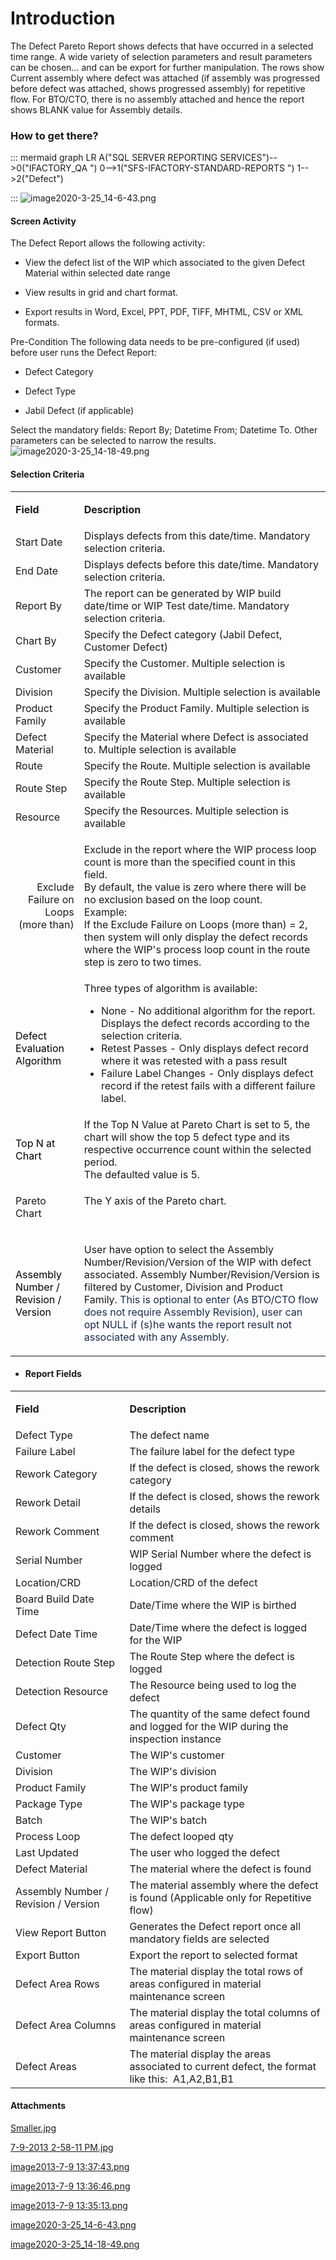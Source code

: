 # Introduction

The Defect Pareto Report shows defects that have occurred in a selected time range. A wide variety of selection parameters and result parameters can be chosen… and can be export for further manipulation. The rows show Current assembly where defect was attached (if assembly was progressed before defect was attached, shows progressed assembly) for repetitive flow. For BTO/CTO, there is no assembly attached and hence the report shows BLANK value for Assembly details.


### How to get there?



::: mermaid
graph LR
A("SQL SERVER REPORTING SERVICES")-->0("IFACTORY_QA ")
0-->1("SFS-IFACTORY-STANDARD-REPORTS ")
1-->2("Defect")

:::
![image2020-3-25_14-6-43.png](/.attachments/67569571.png)




#### **Screen Activity** 


The Defect Report allows the following activity:

- View
the defect list of the WIP which associated to the given Defect Material within selected date range

- View results in grid and chart format.

- Export results in Word, Excel, PPT, PDF, TIFF, MHTML, CSV or XML formats.


Pre-Condition
The following data needs to be pre-configured (if used) before user runs the Defect Report: 

- Defect Category

- Defect Type

- Jabil Defect (if applicable)


Select the mandatory fields: Report By; Datetime From; Datetime To. Other parameters can be selected to narrow the results.
![image2020-3-25_14-18-49.png](/.attachments/67569574.png)





#### Selection Criteria



<table class="wrapped confluenceTable"><colgroup><col /><col /></colgroup><tbody><tr><td class="highlight confluenceTd"><p><strong>Field</strong></p></td><td class="highlight confluenceTd"><p><strong>Description</strong></p></td></tr><tr><td colspan="1" class="confluenceTd">Start Date</td><td colspan="1" class="confluenceTd"><span>Displays defects from this date/time. Mandatory selection criteria.</span></td></tr><tr><td colspan="1" class="confluenceTd">End Date</td><td colspan="1" class="confluenceTd"><span><span>Displays defects before this date/time. </span>Mandatory selection criteria.</span></td></tr><tr><td colspan="1" class="confluenceTd">Report By</td><td colspan="1" class="confluenceTd">The report can be generated by WIP build date/time or WIP Test date/time. <span>Mandatory selection criteria.</span></td></tr><tr><td colspan="1" class="confluenceTd">Chart By</td><td colspan="1" class="confluenceTd">Specify the Defect category (Jabil Defect, Customer Defect)</td></tr><tr><td colspan="1" class="confluenceTd">Customer</td><td colspan="1" class="confluenceTd">Specify the Customer. Multiple selection is available</td></tr><tr><td colspan="1" class="confluenceTd">Division</td><td colspan="1" class="confluenceTd">Specify the Division. Multiple selection is available</td></tr><tr><td colspan="1" class="confluenceTd">Product Family</td><td colspan="1" class="confluenceTd">Specify the Product Family. Multiple selection is available</td></tr><tr><td colspan="1" class="confluenceTd">Defect Material</td><td colspan="1" class="confluenceTd">Specify the Material where Defect is associated to. Multiple selection is available</td></tr><tr><td colspan="1" class="confluenceTd">Route</td><td colspan="1" class="confluenceTd">Specify the Route. Multiple selection is available</td></tr><tr><td colspan="1" class="confluenceTd">Route Step</td><td colspan="1" class="confluenceTd">Specify the Route Step. Multiple selection is available</td></tr><tr><td colspan="1" class="confluenceTd">Resource</td><td colspan="1" class="confluenceTd">Specify the Resources. Multiple selection is available</td></tr><tr><td colspan="1" class="confluenceTd"><div style="text-align: right;"><span>Exclude Failure on Loops (more than)</span></div></td><td colspan="1" class="confluenceTd"><p>Exclude in the report where the WIP process loop count is more than the specified count in this field. <br />By default, the value is zero where there will be no exclusion based on the loop count. <br />Example: <br />If the <span>Exclude Failure on Loops (more than) = 2, then system will only display the defect records where the WIP's process loop count in the route step is zero to two times. </span></p></td></tr><tr><td colspan="1" class="confluenceTd"><span style="color: rgb(0,0,0);">Defect Evaluation Algorithm</span></td><td colspan="1" class="confluenceTd">Three types of algorithm is available:<ul><li>None - No additional algorithm for the report. Displays the defect records according to the selection criteria.</li><li>Retest Passes - Only displays defect record where it was retested with a pass result</li><li>Failure Label Changes - Only displays defect record if the retest fails with a different failure label.</li></ul></td></tr><tr><td colspan="1" class="confluenceTd"><span style="color: rgb(0,0,0);">Top N at Chart</span></td><td colspan="1" class="confluenceTd"><span>If the </span><span>Top N Value at Pareto Chart</span><span> is set to 5, the chart will show the top 5 defect type and its respective occurrence count within the selected period. <br />The defaulted value is 5. </span></td></tr><tr><td colspan="1" class="confluenceTd"><p style="text-align: left;"><span>Pareto Chart</span></p></td><td colspan="1" class="confluenceTd">The Y axis of the Pareto chart. <br /><span> </span></td></tr><tr><td colspan="1" class="confluenceTd"><span style="color: rgb(0,0,0);">Assembly Number / Revision / Version</span></td><td colspan="1" class="confluenceTd"><p><span>User have option to select the Assembly Number/Revision/Version of the WIP with defect associated. </span><span>Assembly Number/Revision/Version is filtered by Customer, Division and Product Family. <span style="color: rgb(23,43,77);">This is optional to enter (As BTO/CTO flow does not require Assembly Revision), user can opt NULL if (s)he wants the report result not associated with any Assembly.</span></span></p></td></tr></tbody></table>









- #### Report Fields

<table class="wrapped confluenceTable"><colgroup><col /><col /></colgroup><tbody><tr><td class="highlight confluenceTd"><p><strong>Field</strong></p></td><td class="highlight confluenceTd"><p><strong>Description</strong></p></td></tr><tr><td colspan="1" class="confluenceTd">Defect Type</td><td colspan="1" class="confluenceTd">The defect name</td></tr><tr><td colspan="1" class="confluenceTd">Failure Label</td><td colspan="1" class="confluenceTd">The failure label for the defect type</td></tr><tr><td colspan="1" class="confluenceTd">Rework Category</td><td colspan="1" class="confluenceTd">If the defect is closed, shows the rework category</td></tr><tr><td colspan="1" class="confluenceTd">Rework Detail</td><td colspan="1" class="confluenceTd">If the defect is closed, shows the rework details</td></tr><tr><td colspan="1" class="confluenceTd">Rework Comment</td><td colspan="1" class="confluenceTd">If the defect is closed, shows the rework comment</td></tr><tr><td colspan="1" class="confluenceTd">Serial Number</td><td colspan="1" class="confluenceTd">WIP Serial Number where the defect is logged</td></tr><tr><td colspan="1" class="confluenceTd">Location/CRD</td><td colspan="1" class="confluenceTd">Location/CRD of the defect</td></tr><tr><td colspan="1" class="confluenceTd">Board Build Date Time</td><td colspan="1" class="confluenceTd">Date/Time where the WIP is birthed</td></tr><tr><td colspan="1" class="confluenceTd"><span>Defect Date Time</span></td><td colspan="1" class="confluenceTd"><span>Date/Time where the defect is logged for the WIP</span></td></tr><tr><td colspan="1" class="confluenceTd">Detection Route Step</td><td colspan="1" class="confluenceTd">The Route Step where the defect is logged</td></tr><tr><td colspan="1" class="confluenceTd">Detection Resource</td><td colspan="1" class="confluenceTd">The Resource being used to log the defect</td></tr><tr><td colspan="1" class="confluenceTd">Defect Qty</td><td colspan="1" class="confluenceTd">The quantity of the same defect found and logged for the WIP during the inspection instance</td></tr><tr><td colspan="1" class="confluenceTd">Customer</td><td colspan="1" class="confluenceTd">The WIP's customer</td></tr><tr><td colspan="1" class="confluenceTd">Division</td><td colspan="1" class="confluenceTd">The WIP's division</td></tr><tr><td colspan="1" class="confluenceTd">Product Family</td><td colspan="1" class="confluenceTd"><span>The WIP's product family</span></td></tr><tr><td colspan="1" class="confluenceTd">Package Type</td><td colspan="1" class="confluenceTd"><span>The WIP's package type</span></td></tr><tr><td colspan="1" class="confluenceTd">Batch</td><td colspan="1" class="confluenceTd"><span>The WIP's batch</span></td></tr><tr><td colspan="1" class="confluenceTd">Process Loop</td><td colspan="1" class="confluenceTd">The defect looped qty</td></tr><tr><td colspan="1" class="confluenceTd">Last Updated </td><td colspan="1" class="confluenceTd">The user who logged the defect</td></tr><tr><td colspan="1" class="confluenceTd">Defect Material</td><td colspan="1" class="confluenceTd">The material where the defect is found</td></tr><tr><td colspan="1" class="confluenceTd">Assembly Number / Revision / Version</td><td colspan="1" class="confluenceTd">The material assembly where the defect is found (Applicable only for Repetitive flow)</td></tr><tr><td colspan="1" class="confluenceTd">View Report Button</td><td colspan="1" class="confluenceTd">Generates the Defect report once all mandatory fields are selected</td></tr><tr><td colspan="1" class="confluenceTd">Export Button</td><td colspan="1" class="confluenceTd">Export the report to selected format</td></tr><tr><td colspan="1" class="confluenceTd">Defect Area Rows</td><td colspan="1" class="confluenceTd">The material display the total rows of areas configured in material maintenance screen</td></tr><tr><td colspan="1" class="confluenceTd">Defect Area Columns</td><td colspan="1" class="confluenceTd">The material display the total columns of areas configured in material maintenance screen</td></tr><tr><td colspan="1" class="confluenceTd">Defect Areas</td><td colspan="1" class="confluenceTd">The material display the areas associated to current defect, the format like this:  A1,A2,B1,B1</td></tr></tbody></table>





#### Attachments

[Smaller.jpg](/.attachments/29919909.jpg)
[7-9-2013 2-58-11 PM.jpg](/.attachments/29919910.jpg)
[image2013-7-9 13:37:43.png](/.attachments/29919911.png)
[image2013-7-9 13:36:46.png](/.attachments/29919912.png)
[image2013-7-9 13:35:13.png](/.attachments/29919913.png)
[image2020-3-25_14-6-43.png](/.attachments/67569571.png)
[image2020-3-25_14-18-49.png](/.attachments/67569574.png)
